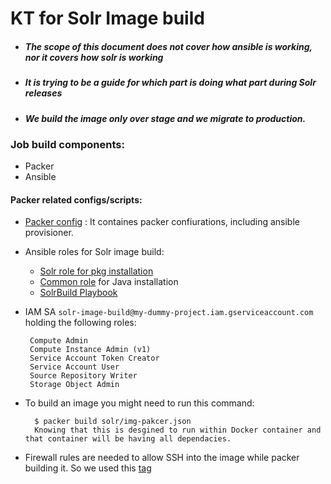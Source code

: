 
# KT for Solr Image build
* #####  The scope of this document does not cover how ansible is working, nor it covers how solr is working
* #####  It is trying to be a guide for which part is doing what part during Solr releases
* #####  We build the image only over stage and we migrate to production.

### Job build components:
* Packer
* Ansible

#### Packer related configs/scripts:

* [Packer config](solr/img-pakcer.json) : It containes packer confiurations, including ansible provisioner.
* Ansible roles for Solr image build:
     * [Solr role for pkg installation](solr/roles/solr) 
     * [Common role](solr/roles/common) for Java installation
     * [SolrBuild Playbook](solr/SolrBuild.yml)
     
* IAM SA `solr-image-build@my-dummy-project.iam.gserviceaccount.com` holding the following roles:
   ```
    Compute Admin
    Compute Instance Admin (v1)
    Service Account Token Creator
    Service Account User
    Source Repository Writer
    Storage Object Admin
  ```

* To build an image you might need to run this command:
  ```
    $ packer build solr/img-pakcer.json
    Knowing that this is desgined to run within Docker container and that container will be having all dependacies. 
  ```

* Firewall rules are needed  to allow SSH into the image while packer building it. 
  So we used this [tag](solr/img-pakcer.json#L27)



